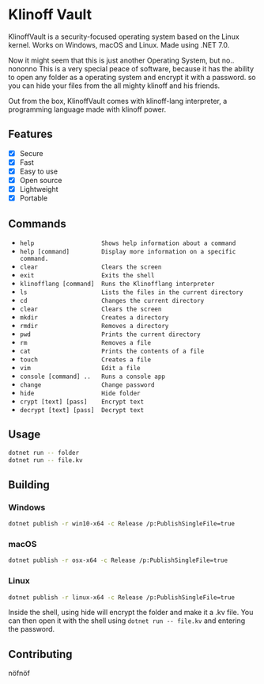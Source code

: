 # Klinoff Vault

KlinoffVault is a security-focused operating system based on the Linux kernel.
Works on Windows, macOS and Linux. Made using .NET 7.0.

Now it might seem that this is just another Operating System, but no.. nononno
This is a very special peace of software, because it has the ability to open any folder as a operating system and encrypt it with a password. so you can hide your files from the all mighty klinoff and his friends.

Out from the box, KlinoffVault comes with klinoff-lang interpreter, a programming language made with klinoff power.

## Features

- [x] Secure
- [x] Fast
- [x] Easy to use
- [x] Open source
- [x] Lightweight
- [x] Portable

## Commands

- `help                   Shows help information about a command`
- `help [command]         Display more information on a specific command.`
- `clear                  Clears the screen`
- `exit                   Exits the shell`
- `klinofflang [command]  Runs the Klinofflang interpreter`
- `ls                     Lists the files in the current directory`
- `cd                     Changes the current directory`
- `clear                  Clears the screen`
- `mkdir                  Creates a directory`
- `rmdir                  Removes a directory`
- `pwd                    Prints the current directory`
- `rm                     Removes a file`
- `cat                    Prints the contents of a file`
- `touch                  Creates a file`
- `vim                    Edit a file`
- `console [command] ..   Runs a console app`
- `change                 Change password`
- `hide                   Hide folder`
- `crypt [text] [pass]    Encrypt text`
- `decrypt [text] [pass]  Decrypt text`

## Usage

```bash
dotnet run -- folder
dotnet run -- file.kv
```

## Building

### Windows

```bash
dotnet publish -r win10-x64 -c Release /p:PublishSingleFile=true
```

### macOS

```bash
dotnet publish -r osx-x64 -c Release /p:PublishSingleFile=true
```

### Linux

```bash
dotnet publish -r linux-x64 -c Release /p:PublishSingleFile=true
```

Inside the shell, using hide will encrypt the folder and make it a .kv file. You can then open it with the shell using `dotnet run -- file.kv` and entering the password.

## Contributing

nöfnöf
